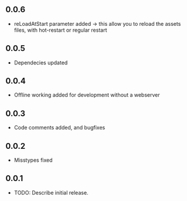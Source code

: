 ## 0.0.6

* reLoadAtStart parameter added -> this allow you to reload the assets files, with hot-restart or regular restart

## 0.0.5

* Dependecies updated

## 0.0.4

* Offline working added for development without a webserver

## 0.0.3

* Code comments added, and bugfixes

## 0.0.2

* Misstypes fixed

## 0.0.1

* TODO: Describe initial release.

